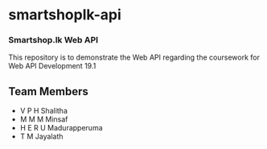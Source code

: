 # smartshoplk-api

### Smartshop.lk Web API

This repository is to demonstrate the Web API regarding the coursework for Web API Development 19.1

## Team Members
* V P H Shalitha
* M M M Minsaf
* H E R U Madurapperuma
* T M Jayalath

